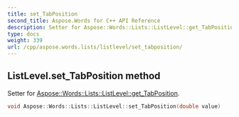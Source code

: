 ```yaml
---
title: set_TabPosition
second_title: Aspose.Words for C++ API Reference
description: Setter for Aspose::Words::Lists::ListLevel::get_TabPosition. 
type: docs
weight: 339
url: /cpp/aspose.words.lists/listlevel/set_tabposition/
---
```

## ListLevel.set_TabPosition method


Setter for [Aspose::Words::Lists::ListLevel::get_TabPosition](../get_tabposition/).

```cpp
void Aspose::Words::Lists::ListLevel::set_TabPosition(double value)
```

